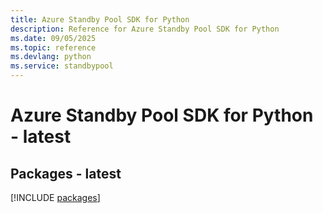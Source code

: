 ```yaml
---
title: Azure Standby Pool SDK for Python
description: Reference for Azure Standby Pool SDK for Python
ms.date: 09/05/2025
ms.topic: reference
ms.devlang: python
ms.service: standbypool
---
```

# Azure Standby Pool SDK for Python - latest
## Packages - latest
[!INCLUDE [packages](standby-pool-index.md)]